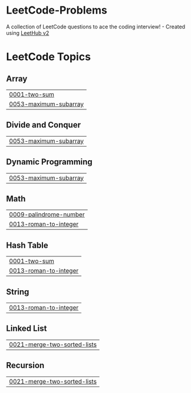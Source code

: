 # LeetCode-Problems
A collection of LeetCode questions to ace the coding interview! - Created using [LeetHub v2](https://github.com/arunbhardwaj/LeetHub-2.0)

<!---LeetCode Topics Start-->
# LeetCode Topics
## Array
|  |
| ------- |
| [0001-two-sum](https://github.com/Sami-Saqr/LeetCode-Problems/tree/master/0001-two-sum) |
| [0053-maximum-subarray](https://github.com/Sami-Saqr/LeetCode-Problems/tree/master/0053-maximum-subarray) |
## Divide and Conquer
|  |
| ------- |
| [0053-maximum-subarray](https://github.com/Sami-Saqr/LeetCode-Problems/tree/master/0053-maximum-subarray) |
## Dynamic Programming
|  |
| ------- |
| [0053-maximum-subarray](https://github.com/Sami-Saqr/LeetCode-Problems/tree/master/0053-maximum-subarray) |
## Math
|  |
| ------- |
| [0009-palindrome-number](https://github.com/Sami-Saqr/LeetCode-Problems/tree/master/0009-palindrome-number) |
| [0013-roman-to-integer](https://github.com/Sami-Saqr/LeetCode-Problems/tree/master/0013-roman-to-integer) |
## Hash Table
|  |
| ------- |
| [0001-two-sum](https://github.com/Sami-Saqr/LeetCode-Problems/tree/master/0001-two-sum) |
| [0013-roman-to-integer](https://github.com/Sami-Saqr/LeetCode-Problems/tree/master/0013-roman-to-integer) |
## String
|  |
| ------- |
| [0013-roman-to-integer](https://github.com/Sami-Saqr/LeetCode-Problems/tree/master/0013-roman-to-integer) |
## Linked List
|  |
| ------- |
| [0021-merge-two-sorted-lists](https://github.com/Sami-Saqr/LeetCode-Problems/tree/master/0021-merge-two-sorted-lists) |
## Recursion
|  |
| ------- |
| [0021-merge-two-sorted-lists](https://github.com/Sami-Saqr/LeetCode-Problems/tree/master/0021-merge-two-sorted-lists) |
<!---LeetCode Topics End-->
